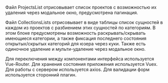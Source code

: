 Файл ProjectsList отрисовывает список проектов с возможностью их удаления через модальное окно,
предусмотрена пагинация.

Файл CollectionsLists отрисовывает в виде таблицы список сущностей в каждом из проектов с разбиением этих сущностей по категориям. 
В этом блоке предусмотрены возможность раскрывать/скрывать имеющиеся категории, а также фиксация последнего состояния открытых/скрытых категорий для юзера через куки. 
Также есть одиночное удаление и мульти-удаление через модальное окно.


Для переключения между компонентами интерфейса используется Vue-Router.
Для хранения состояния приложения используется Vuex.
Для работы с сервером используется axios.
Для валидации форм используется сторонний плагин.


